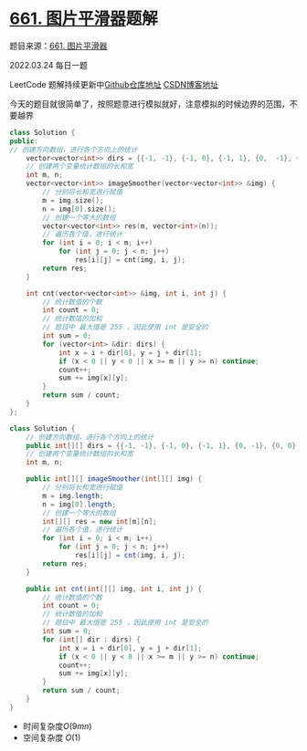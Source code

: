 # [661. 图片平滑器](https://leetcode-cn.com/problems/image-smoother/)题解

题目来源：[661. 图片平滑器](https://leetcode-cn.com/problems/image-smoother/)

2022.03.24 每日一题

LeetCode 题解持续更新中[Github仓库地址](https://github.com/SleepingXiaoming/LeetCode-Problem-Solution.git) [CSDN博客地址](https://blog.csdn.net/qq_46176960/category_11617162.html)



今天的题目就很简单了，按照题意进行模拟就好，注意模拟的时候边界的范围，不要越界

```C++ [ ]
class Solution {
public:
// 创建方向数组，进行各个方向上的统计
    vector<vector<int>> dirs = {{-1, -1}, {-1, 0}, {-1, 1}, {0,  -1}, {0,  0}, {0,  1}, {1,  -1}, {1,  0}, {1,  1}};
    // 创建两个变量统计数组的长和宽
    int m, n;
    vector<vector<int>> imageSmoother(vector<vector<int>> &img) {
        // 分别将长和宽进行赋值
        m = img.size();
        n = img[0].size();
        // 创建一个等大的数组
        vector<vector<int>> res(m, vector<int>(n));
        // 遍历各个值，进行统计
        for (int i = 0; i < m; i++) 
            for (int j = 0; j < n; j++) 
                res[i][j] = cnt(img, i, j);
        return res;
    }

    int cnt(vector<vector<int>> &img, int i, int j) {
        // 统计数值的个数
        int count = 0;
        // 统计数值的加和
        // 题目中 最大值是 255 ，因此使用 int 是安全的
        int sum = 0;
        for (vector<int> &dir: dirs) {
            int x = i + dir[0], y = j + dir[1];
            if (x < 0 || y < 0 || x >= m || y >= n) continue;
            count++;
            sum += img[x][y];
        }
        return sum / count;
    }
};
```

```Java [ ]
class Solution {
    // 创建方向数组，进行各个方向上的统计
    public int[][] dirs = {{-1, -1}, {-1, 0}, {-1, 1}, {0, -1}, {0, 0}, {0, 1}, {1, -1}, {1, 0}, {1, 1}};
    // 创建两个变量统计数组的长和宽
    int m, n;

    public int[][] imageSmoother(int[][] img) {
        // 分别将长和宽进行赋值
        m = img.length;
        n = img[0].length;
        // 创建一个等大的数组
        int[][] res = new int[m][n];
        // 遍历各个值，进行统计
        for (int i = 0; i < m; i++) 
            for (int j = 0; j < n; j++) 
                res[i][j] = cnt(img, i, j);
        return res;
    }

    public int cnt(int[][] img, int i, int j) {
        // 统计数值的个数
        int count = 0;
        // 统计数值的加和
        // 题目中 最大值是 255 ，因此使用 int 是安全的
        int sum = 0;
        for (int[] dir : dirs) {
            int x = i + dir[0], y = j + dir[1];
            if (x < 0 || y < 0 || x >= m || y >= n) continue;
            count++;
            sum += img[x][y];
        }
        return sum / count;
    }
}
```

-   时间复杂度$O(9mn)$
-   空间复杂度 $O(1)$
